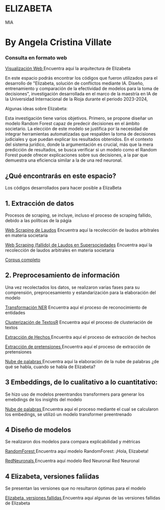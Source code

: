 # ELIZABETA
MIA

# By Angela Cristina Villate

### Consulta en formato web  
<a href="https://angelavillate.github.io/ELIZABETA/">Visualización Web </a>
Encuentra aquí la arquitectura de Elizabeta 

En este espacio podrás encontrar los códigos que fueron utilizados para el desarrollo de "Elizabeta, solución de conflictos mediante IA. Diseño, entrenamiento y comparación de la efectividad de modelos para la toma de decisiones", investigación desarrollada en el marco de la maestría en IA de la Universidad Internacional de la Rioja durante el periodo 2023-2024,

Algunas ideas sobre Elizabeta: 

Esta investigación tiene varios objetivos. Primero, se propone diseñar un modelo Random Forest capaz de predecir decisiones en el ámbito societario. La elección de este modelo se justifica por la necesidad de integrar herramientas automatizadas que respalden la toma de decisiones judiciales y que puedan explicar los resultados obtenidos. En el contexto del sistema jurídico, donde la argumentación es crucial, más que la mera predicción de resultados, se busca verificar si un modelo como el Random Forest puede ofrecer explicaciones sobre sus decisiones, a la par que demuestra una eficiencia similar a la de una red neuronal.


## ¿Qué encontrarás en este espacio?
Los códigos desarrollados para hacer posible a ElizaBeta

##  1. Extracción de datos 

Procesos de scraping, se incluye, incluso el proceso de scraping fallido, debido a las políticas de la págia

<a href="https://nbviewer.org/github/AngelaVillate/ELIZABETA/blob/main/ScrapingLaudoaLaudo_Bog.ipynb">Web Scraping de Laudos</a>
Encuentra aquí la recolección de laudos arbitrales en materia societaria

<a href="https://nbviewer.org/github/AngelaVillate/ELIZABETA/blob/main/ScrapingSuper.ipynb">Web Scraping (fallido) de Laudos en Supersociedades</a>
Encuentra aquí la recolección de laudos arbitrales en materia societaria

<a href="https://github.com/AngelaVillate/ELIZABETA/blob/main/DatosModeloElizabeta.xlsx">Corpus completo</a>

##  2. Preprocesamiento de información
Una vez recolectados los datos, se realizaron varias fases para su comprensión, preprocesamiento y estandarización para la elaboración del modelo

<a href="https://nbviewer.org/github/AngelaVillate/ELIZABETA/blob/main/NER_Datos.ipynb">Transformación NER</a>
Encuentra aquí el proceso de reconocimiento de entidades

<a href="https://nbviewer.org/github/AngelaVillate/ELIZABETA/blob/main/clusterizaci%C3%B3n%20general.ipynb ">Clusterización de TextosR</a>
Encuentra aquí el proceso de clusteriación de textos

<a href="https://nbviewer.org/github/AngelaVillate/ELIZABETA/blob/main/extracci%C3%B3n_hechos.ipynb ">Extracción de Hechos </a>
Encuentra aquí el proceso de extracción de hechos

<a href="https://nbviewer.org/github/AngelaVillate/ELIZABETA/blob/main/pretensiones240624.ipynb ">Extracción de pretensiones </a>
Encuentra aquí el proceso de extracción de pretensiones

<a href="https://nbviewer.org/github/AngelaVillate/ELIZABETA/blob/main/nube_de_palabras.ipynb ">Nube de palabras </a>
Encuentra aquí la elaboración de la nube de palabras ¿de qué se habla, cuando se habla de Elizabeta?

## 3 Embeddings, de lo cualitativo a lo cuantitativo:
Se hizo uso de modelos preentrandos transformers para generar los emebdings de los insights del modelo

<a href="https://nbviewer.org/github/AngelaVillate/ELIZABETA/blob/main/Embedings%20(1).ipynb ">Nube de palabras </a>
Encuentra aquí el proceso mediante el cual se calcularon los embedings, se utilizó un modelo transformer preentrenado


## 4 Diseño de modelos
Se realizaron dos modelos para compara explicabilidad y métricas

<a href= "https://github.com/AngelaVillate/ELIZABETA/blob/main/Elizabeta19.ipynb ">RandomForest </a>
Encuentra aquí modelo RandomForest: ¡Hola, Elizabeta! 

<a href="https://nbviewer.org/github/AngelaVillate/ELIZABETA/blob/main/red_neuronal%20(1).ipynb ">RedNeuronals </a>
Encuentra aquí modelo Red Neuronal
Red Neuronal

## 4 Elizabeta, versiones faliidas
Se presentan las versiones que no resultaron óptimas para el modelo

<a href="https://github.com/AngelaVillate/ELIZABETA/blob/main/Elizabeta_Hechos_y_Pretensiones.ipynb">Elizabeta, versiones fallidas </a>
Encuentra aquí algunas de las versiones fallidas de Elizabeta

